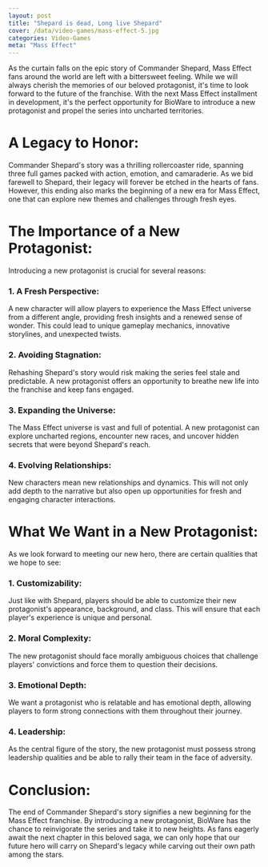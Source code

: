 ```yaml
---
layout: post
title: "Shepard is dead, Long live Shepard"
cover: /data/video-games/mass-effect-5.jpg
categories: Video-Games
meta: "Mass Effect"
---
```


As the curtain falls on the epic story of Commander Shepard, Mass Effect fans around the world are left with a bittersweet feeling. While we will always cherish the memories of our beloved protagonist, it's time to look forward to the future of the franchise. With the next Mass Effect installment in development, it's the perfect opportunity for BioWare to introduce a new protagonist and propel the series into uncharted territories. 

# A Legacy to Honor:
Commander Shepard's story was a thrilling rollercoaster ride, spanning three full games packed with action, emotion, and camaraderie. As we bid farewell to Shepard, their legacy will forever be etched in the hearts of fans. However, this ending also marks the beginning of a new era for Mass Effect, one that can explore new themes and challenges through fresh eyes.

# The Importance of a New Protagonist:
Introducing a new protagonist is crucial for several reasons:

### 1. A Fresh Perspective: 
A new character will allow players to experience the Mass Effect universe from a different angle, providing fresh insights and a renewed sense of wonder. This could lead to unique gameplay mechanics, innovative storylines, and unexpected twists.

### 2. Avoiding Stagnation: 
Rehashing Shepard's story would risk making the series feel stale and predictable. A new protagonist offers an opportunity to breathe new life into the franchise and keep fans engaged.

### 3. Expanding the Universe: 
The Mass Effect universe is vast and full of potential. A new protagonist can explore uncharted regions, encounter new races, and uncover hidden secrets that were beyond Shepard's reach.

### 4. Evolving Relationships: 
New characters mean new relationships and dynamics. This will not only add depth to the narrative but also open up opportunities for fresh and engaging character interactions.

# What We Want in a New Protagonist:
As we look forward to meeting our new hero, there are certain qualities that we hope to see:

### 1. Customizability: 
Just like with Shepard, players should be able to customize their new protagonist's appearance, background, and class. This will ensure that each player's experience is unique and personal.

### 2. Moral Complexity: 
The new protagonist should face morally ambiguous choices that challenge players' convictions and force them to question their decisions.

### 3. Emotional Depth: 
We want a protagonist who is relatable and has emotional depth, allowing players to form strong connections with them throughout their journey.

### 4. Leadership: 
As the central figure of the story, the new protagonist must possess strong leadership qualities and be able to rally their team in the face of adversity.

# Conclusion:
The end of Commander Shepard's story signifies a new beginning for the Mass Effect franchise. By introducing a new protagonist, BioWare has the chance to reinvigorate the series and take it to new heights. As fans eagerly await the next chapter in this beloved saga, we can only hope that our future hero will carry on Shepard's legacy while carving out their own path among the stars.